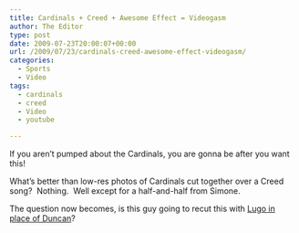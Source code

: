 ```yaml
---
title: Cardinals + Creed + Awesome Effect = Videogasm
author: The Editor
type: post
date: 2009-07-23T20:00:07+00:00
url: /2009/07/23/cardinals-creed-awesome-effect-videogasm/
categories:
  - Sports
  - Video
tags:
  - cardinals
  - creed
  - Video
  - youtube

---
```

If you aren&#8217;t pumped about the Cardinals, you are gonna be after you want this!



What&#8217;s better than low-res photos of Cardinals cut together over a Creed song?  Nothing.  Well except for a half-and-half from Simone.

The question now becomes, is this guy going to recut this with [Lugo in place of Duncan][1]?

 [1]: http://punchingkitty.com/2009/07/22/has-chris-duncan-been-traded/